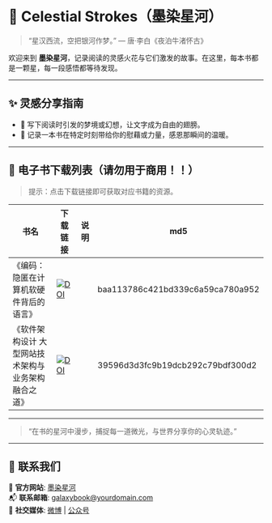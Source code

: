 # 🌌 Celestial Strokes（墨染星河）

> “星汉西流，空把银河作梦。” — 唐·李白《夜泊牛渚怀古》

欢迎来到 **墨染星河**，记录阅读的灵感火花与它们激发的故事。在这里，每本书都是一颗星，每一段感悟都等待发现。

---

## ✨ 灵感分享指南
- 🌟 写下阅读时引发的梦境或幻想，让文字成为自由的翅膀。
- 💌 记录一本书在特定时刻带给你的慰藉或力量，感恩那瞬间的温暖。

---
## 🚀 电子书下载列表（请勿用于商用！！）
> 提示：点击下载链接即可获取对应书籍的资源。

| 书名          | 下载链接                                             | 说明                         | md5                         |
|---------------|----------------------------------------------------|------------------------------|------------------------------|
| 《编码：隐匿在计算机软硬件背后的语言》 | [![DOI](https://zenodo.org/badge/DOI/10.5281/zenodo.14351164.svg)](https://zenodo.org/records/14351164/files/%E7%BC%96%E7%A0%81%EF%BC%9A%E9%9A%90%E5%8C%BF%E5%9C%A8%E8%AE%A1%E7%AE%97%E6%9C%BA%E8%BD%AF%E7%A1%AC%E4%BB%B6%E8%83%8C%E5%90%8E%E7%9A%84%E8%AF%AD%E8%A8%80.pdf) |  | baa113786c421bd339c6a59ca780a952 |
| 《软件架构设计 大型网站技术架构与业务架构融合之道》 | [![DOI](https://zenodo.org/badge/DOI/10.5281/zenodo.14351164.svg)](https://zenodo.org/records/14351164/files/%E8%BD%AF%E4%BB%B6%E6%9E%B6%E6%9E%84%E8%AE%BE%E8%AE%A1%20%E5%A4%A7%E5%9E%8B%E7%BD%91%E7%AB%99%E6%8A%80%E6%9C%AF%E6%9E%B6%E6%9E%84%E4%B8%8E%E4%B8%9A%E5%8A%A1%E6%9E%B6%E6%9E%84%E8%9E%8D%E5%90%88%E4%B9%8B%E9%81%93.pdf) |  | 39596d3d3fc9b19dcb292c79bdf300d2 |


---

> “在书的星河中漫步，捕捉每一道微光，与世界分享你的心灵轨迹。”

--- 

## 📧 联系我们

📌 **官方网站**: [墨染星河](https://yourdomain.com)  
📬 **联系邮箱**: galaxybook@yourdomain.com  
📱 **社交媒体**: [微博](https://weibo.com/yourpage) | [公众号](https://mp.weixin.qq.com)
